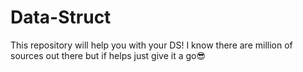 # Data-Struct
This repository will help you with your DS! I know there are million of sources out there but if helps just give it a go😎 
